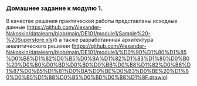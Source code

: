 ### Домашнее задание к модулю 1.
В качестве решения практической работы представлены исходные данные (https://github.com/Alexander-Nakoskin/datalearn/blob/main/DE101/module1/Sample%20-%20Superstore.xls)б а также разработаннная архитектура аналитического решения (https://github.com/Alexander-Nakoskin/datalearn/blob/main/DE101/module1/%D0%90%D1%80%D1%85%D0%B8%D1%82%D0%B5%D0%BA%D1%82%D1%83%D1%80%D0%B0%20%D0%B0%D0%BD%D0%B0%D0%BB%D0%B8%D1%82%D0%B8%D1%87%D0%B5%D1%81%D0%BA%D0%BE%D0%B3%D0%BE%20%D1%80%D0%B5%D1%88%D0%B5%D0%BD%D0%B8%D1%8F.drawio)
